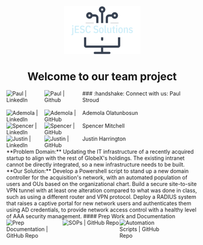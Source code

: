 <div id="header" align="center">
  <img src="https://github.com/jESC-Solutions/.github/blob/main/profile/logo-no-background.png"  width="40%" height="40%">
  <h1>
  Welcome to our team project
  </h1>
</div>
### :handshake: Connect with us:
<a href="https://www.linkedin.com/in/paulstroud312/"><img align="left" src="https://img.shields.io/badge/linkedin-%230077B5.svg?style=for-the-badge&logo=linkedin&logoColor=white" alt="Paul | LinkedIn" width="100px"/></a>
<a href="http://github.com/paulstroud2023"><img align="left" src="https://img.shields.io/badge/github-%23121011.svg?style=for-the-badge&logo=github&logoColor=white" alt="Paul | Github" width="100px"/></a>
Paul Stroud
</br>
</br>
<a href="https://www.linkedin.com/in/ademola-olatunbosun"><img align="left" src="https://img.shields.io/badge/linkedin-%230077B5.svg?style=for-the-badge&logo=linkedin&logoColor=white" alt="Ademola | LinkedIn" width="100px"/></a>
<a href="https://github.com/ademo11"><img align="left" src="https://img.shields.io/badge/github-%23121011.svg?style=for-the-badge&logo=github&logoColor=white" alt="Ademola | GitHub" width="100px"/></a>
Ademola Olatunbosun
</br>
</br>
<a href="https://www.linkedin.com/in/spencymitch/"><img align="left" src="https://img.shields.io/badge/linkedin-%230077B5.svg?style=for-the-badge&logo=linkedin&logoColor=white" alt="Spencer | LinkedIn" width="100px"/></a>
<a href="https://github.com/spencymitch"><img align="left" src="https://img.shields.io/badge/github-%23121011.svg?style=for-the-badge&logo=github&logoColor=white" alt="Spencer | GitHub" width="100px"/></a>
Spencer Mitchell
</br>
</br>
<a href="https://www.linkedin.com/in/justin1-harrington/"><img align="left" src="https://img.shields.io/badge/linkedin-%230077B5.svg?style=for-the-badge&logo=linkedin&logoColor=white" alt="Justin | LinkedIn" width="100px"/></a>
<a href="https://github.com/roguione"><img align="left" src="https://img.shields.io/badge/github-%23121011.svg?style=for-the-badge&logo=github&logoColor=white" alt="Justin | GitHub" width="100px"/></a>
Justin Harrington
</br>
</br>
**Problem Domain:** Updating the IT infrastructure of a recently acquired startup to align with the rest of GlobeX's holdings. The existing intranet cannot be directly integrated, so a new infrastructure needs to be built.
**Our Solution:** Develop a Powershell script to stand up a new domain controller for the acquisition's network, with an automated population of users and OUs based on the organizational chart. Build a secure site-to-site VPN tunnel with at least one alteration compared to what was done in class, such as using a different router and VPN protocol. Deploy a RADIUS system that raises a captive portal for new network users and authenticates them using AD credentials, to provide network access control with a healthy level of AAA security management.
#### Prep Work and Documentation
<a href=""><img align="left" src="https://img.shields.io/badge/Repo-Prep Docs-white" alt="Prep Documentation | GitHub Repo" width="148px"/></a>
<a href=""><img align="left" src="https://img.shields.io/badge/Repo-jESC SOP-white" alt="SOPs | GitHub Repo" width="150px"/></a>
<a href=""><img align="left" src="https://img.shields.io/badge/Repo-Scripts-white" alt="Automation Scripts | GitHub Repo" width="130px"/></a>
<!--
Sufficient documentation in the top level README to explain to a stranger who you are, what this project was about, and how all of the material in the repo pertains to it.
This README should be:
Include links to relevant files in the repo
Include links to each of your own Github accounts AND LinkedIn accounts
```diff
- text in red
+ text in green
! text in orange
# text in gray
@@ text in purple (and bold)@@
```
$\mathcal{\color{purple}{this \ is \ a \ paragraph} \ \color{cyan}{in \ another \ font}}$
$\mathbb{\color{teal}{this \ is \ a } \ \color{magenta}{paragraph \ in \ another \ font}}$
$\mathscr{\color{red}{this} \ \ \color{blue}{is \ \ a \ \ paragraph} \ \ \color{yellow}{in \ \ another \ \ font}}$
$\mathfrak{\color{lime}{this \ is \ a \ paragraph \ in \ another \ font}}$
$\mathscr{\color{red}{mon}\color{white}{day}}$
$\textcolor{olive}{\TeX} \ \textcolor{darkgray}{workaround \ found \ by \ Dassalem \ Mohammed \ Yasser}$
$\textit{hello}$  #italic
$\text{hello}$    #normal
$\Large{hello}$$   #Bigger text size
$$\LaTeX$$
**Here are some ideas to get you started:**
:woman-raising-hand: A short introduction - what is your organization all about?
:rainbow: Contribution guidelines - how can the community get involved?
:female-technologist: Useful resources - where can the community find your docs? Is there anything else the community should know?
:popcorn: Fun facts - what does your team eat for breakfast?
:mage: Remember, you can do mighty things with the power of [Markdown](https://docs.github.com/github/writing-on-github/getting-started-with-writing-and-formatting-on-github/basic-writing-and-formatting-syntax)
-->
